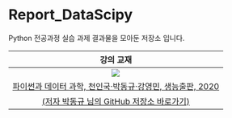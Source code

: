# Report_DataScipy

Python 전공과정 실습 과제 결과물을 모아둔 저장소 입니다.

| 강의 교재 |
| :-: |
| ![](https://bookthumb-phinf.pstatic.net/cover/177/180/17718057.jpg?type=m140&udate=20210509) |
| [파이썬과 데이터 과학, 천인국·박동규·강영민, 생능출판, 2020](https://book.naver.com/bookdb/book_detail.naver?bid=17718057) |
| [(저자 박동규 님의 GitHub 저장소 바로가기)](https://github.com/dongupak/DataSciPy) |
